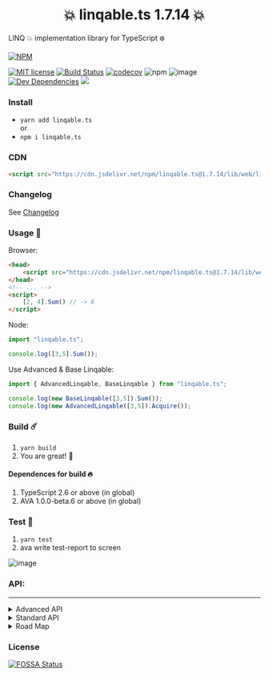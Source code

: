 <h1 style="text-align: center;" markdown="1">💥 linqable.ts 1.7.14 💥</h1>    
LINQ 💥 implementation library for TypeScript ❄️

[![NPM](https://nodei.co/npm/linqable.ts.png?downloads=true&downloadRank=true&stars=true)](https://nodei.co/npm/linqable.ts/)       

[![MIT license](http://img.shields.io/badge/license-MIT-brightgreen.svg)](http://opensource.org/licenses/MIT)
[![Build Status](https://travis-ci.org/0xF6/linqable.ts.svg?branch=master)](https://travis-ci.org/0xF6/linqable.ts)
[![codecov](https://codecov.io/gh/0xF6/linqable.ts/branch/master/graph/badge.svg)](https://codecov.io/gh/0xF6/linqable.ts) 
![npm](https://img.shields.io/npm/dt/linqable.ts.svg)
![image](https://david-dm.org/0xF6/linqable.ts.svg)
[![Dev Dependencies](https://img.shields.io/david/dev/0xF6/linqable.ts.svg)](https://david-dm.org/0xF6/linqable.ts?type=dev)
[![](https://data.jsdelivr.com/v1/package/npm/linqable.ts/badge)](https://www.jsdelivr.com/package/npm/linqable.ts)


### Install
- `yarn add linqable.ts`    
or  
- `npm i linqable.ts`   

### CDN

```html
<script src="https://cdn.jsdelivr.net/npm/linqable.ts@1.7.14/lib/web/linq.min.js"></script>
```

### Changelog
See [Changelog](changelog.md)

### Usage 🌱
Browser:
```html
<head>
    <script src="https://cdn.jsdelivr.net/npm/linqable.ts@1.7.14/lib/web/linq.min.js"></script>
</head>
<!-- ... -->
<script>
    [2, 4].Sum() // -> 6
</script>
```

Node:   
```TypeScript
import "linqable.ts";

console.log([3,5].Sum());
```

Use Advanced & Base Linqable:
    
```TypeScript
import { AdvancedLinqable, BaseLinqable } from "linqable.ts";

console.log(new BaseLinqable([3,5]).Sum());
console.log(new AdvancedLinqable([3,5]).Acquire());
```

### Build ☄️
1. `yarn build`
2. You are great! 💫

#### Dependences for build 🔥
1. TypeScript 2.6 or above (in global)
2. AVA 1.0.0-beta.6 or above (in global)

### Test 🍒
1. `yarn test`
2. ava write test-report to screen

![image](https://user-images.githubusercontent.com/13326808/42382885-4082cc80-813e-11e8-9be5-22781839d4ae.png)



### API:
<hr/>   

<details>
<summary>Advanced API</summary>     
    
**Advanced API**

#### Transpose  
Transposes the rows of a sequence into columns.

```TypeScript
let array = [
    [
        "Nola", "Myse"
    ],
    [
        "Ruq"
    ],
    [
        "Dufna",
        "Nygglatho",
        "Kumesh"
    ]
];

/* ... */

array.Transpose();
// result ->
    [
      [
        'Nola',
        'Ruq',
        'Dufna',
      ],
      [
        'Myse',
        'Nygglatho',
      ],
      [
        'Kumesh',
      ],
    ]
```


#### Evaluate  
Returns a sequence containing the values resulting from invoking (in order) each function in the source sequence of functions.

```TypeScript
let array = [() => "Chtholly", () => "Ithea", () => 1 + 1, () => !true]

/* ... */

array.Evaluate(); // => ["Chtholly", "Ithea", 2, false]
```

#### Acquire
Ensures that a source sequence of objects are all acquired successfully. 
If the acquisition of any one fails then those successfully acquired till that point are delete

```TypeScript
let array = [{name: "Chtholly Nola", age: 17}, { name: "Ithea Myse", age: 18 }]

/* ... */

array.Acquire(); // => success // => [{name: "Chtholly Nola", age: 17}, { name: "Ithea Myse", age: 18 }]
array.Acquire(); // => fail // => [] // => throw
```

#### Consume
Completely consumes the given sequence. 
This method uses immediate execution, and doesn't store any data during execution

```TypeScript
let array = [{name: "Chtholly Nola", age: 17}, { name: "Ithea Myse", age: 18 }]

/* ... */

array.Comsume();
```

#### Batch
Batches the source sequence into sized buckets.

```TypeScript
let array = [{name: "Chtholly Nola"}, 
             {name: "Nephren Ruq"}, 
             {name: "Almaria Dufna"}, 
             {name: "Ithea Myse"}]

/* ... */

array.Batch(2); // => [[{name: "Chtholly Nola"}, {name: "Nephren Ruq"}],[{name: "Almaria Dufna"}, {name: "Ithea Myse"}]]
// Returns an array with 2 arrays 😏
```

#### MaxBy
Returns the maxima (maximal elements) of the given sequence, based on the given projection. 
```TypeScript
let array = [{name: "Chtholly Nola", age: 17}, { name: "Ithea Myse", age: 18 }]

/* ... */

array.MaxBy(x => x.age) // => { name: "Ithea Myse", age: 18 }
```

#### MinBy
Returns the minima (minimal elements) of the given sequence, based on the given projection. 
```TypeScript
let array = [{name: "Chtholly Nola", age: 17}, { name: "Ithea Myse", age: 18 }]

/* ... */

array.MinBy(x => x.age) // => {name: "Chtholly Nola", age: 17}
```

#### Exclude
Excludes elements from a sequence starting at a given index
```TypeScript
let array = ["CO2", "Ir2O", "C2O3", "NH3", "C2H6", "H2C03"]

/* ... */

array.Exclude(1, 2) // -> ["CO2", "NH3", "C2H6", "H2C03"]
```

#### Flatten
Flattens a sequence containing arbitrarily-nested sequences.
```TypeScript
let array = ["CO2", ["C2O3", ["NH3", 127.4], 241, "H2C03"]

/* ... */

array.Flatten() // -> ["CO2", "C2O3", "NH3", 127.4, 241, "H2C03"]
```


#### Pairwise
Returns a sequence resulting from applying a function to each element in the source sequence and its predecessor, with the exception of the first element which is only returned as the predecessor of the second element
```TypeScript
let array = ["atom", "core", "neutron"];

/* ... */

array.Pairwise((x, y) => `${x} contains ${y}`) // -> ["atom contains core", "core contains neutron"]
```

#### Pipe
Executes the given action on each element in the source sequence and yields it
```TypeScript
let array = [{name: 'neutron', lifetime: 880}, {name: "proton", lifetime: Infinity}]

/* ... */

array.Pipe(x => x.lifetime++);
array.Where(x => x.name == "neutron").lifetime // -> 881
```

#### Lag
Produces a projection of a sequence by evaluating pairs of elements separated by a negative offset.
```TypeScript
let array = [0, 1, 2, 3, 4];

/* ... */

array.Lag(/*step*/2, /*defaultValue*/0, (a, b) => { return { A: a, B: b}; })
//returned -> [{"A":0,"B":0},{"A":1,"B":0},{"A":2,"B":0},{"A":3,"B":1},{"A":4,"B":2}]
```


</details>

<details>
<summary>Standard API</summary> 
    
**Standard API**


#### [First]OrDefault
Returns the first element of a sequence.   (Predicate Support)
```TypeScript
let array = [{formula: "CeO2", MolarMass: 172.115 }, {formula: "O", MolarMass: 15.999 }];

/* ... */

array.First() // => {formula: "CeO2", MolarMass: 172.115 }

let defaultValue = {formula: "H", MollarMass: 14.1 }
[].FirstOrDefault(null, defaultValue) // => {formula: "H", MollarMass: 14.1 }
```

#### [Last]OrDefault
Returns the last element of a sequence. (Predicate Support)
```TypeScript
let array = [{formula: "CeO2", MolarMass: 172.115 }, {formula: "O", MolarMass: 15.999 }];

/* ... */

array.Last() // =>  {formula: "O", MolarMass: 15.999 }

let defaultValue = {formula: "H", MollarMass: 14.1 }
[].LastOrDefault(null, defaultValue) // => {formula: "H", MollarMass: 14.1 }
```

#### Select
Projects each element of a sequence into a new form.  
```TypeScript
let array = [{name: "Chtholly Nola", age: 17}, { name: "Nephren Ruq", age: 17}]

/* ... */

array.Select(x => x.name.split(' ').First()) // => [{name: "Chtholly"}, {"Nephren"}]
```


#### Where
Filters a sequence of values based on a predicate.
```TypeScript
let array = [{name: "Chtholly Nola", age: 17}, 
             {name: "Nephren Ruq", age: 17}, 
             {name: "Almaria Dufna", age: 19}, 
             {name: "Ithea Myse", age: 18}]

/* ... */
// where adult only 🙈
array.Where(x => x.age >= 18) // => [ {name: "Almaria Dufna", age: 19}, {name: "Ithea Myse", age: 18}]
```


#### Any
Determines whether any element of a sequence exists or satisfies a condition.     
```TypeScript
let array = [{name: "Chtholly Nola", IsDead: true}, 
             {name: "Nephren Ruq", IsDead: false}, 
             {name: "Almaria Dufna", IsDead: true}, 
             {name: "Ithea Myse", IsDead: true}]
/* ... */


array.Any(x => x.IsDead) // => true
array.Where(x => !x.IsDead).Any(x => x.IsDead) // => false
```

#### All
Determines whether all elements of a sequence satisfy a condition.
```TypeScript
let array = [{name: "Chtholly Nola", IsDead: true}, 
             {name: "Nephren Ruq", IsDead: false}, 
             {name: "Almaria Dufna", IsDead: true}, 
             {name: "Ithea Myse", IsDead: true}]
/* ... */


array.All(x => x.IsDead) // => false
array.Where(x => x.IsDead).All(x => x.IsDead) // => true
```

#### Sum
Computes the sum of the sequence of Decimal values that are obtained by invoking a transform function on each element of the input sequence.  
```TypeScript
let array1 = [1, 2, 3];
let array2 = [{num: 15}, {num: 10}];

/* ... */

array1.Sum() // => 6
array2.Sum(x => x.num) // => 25
```


#### IsEmpty
Gets a value indicating whether this array contains no elemets.   
```TypeScript
let array1 = [];
let array2 = ["Cobalt","Mithril"];

/* ... */

array1.IsEmpty() // => true
array2.IsEmpty() // => false
```

#### Min
Invokes a transform function on each element of a sequence and returns the minimum number value.  
```TypeScript
let array = [{name: "Chtholly Nola", age: 17}, { name: "Ithea Myse", age: 18 }]

/* ... */

array.Min(x => x.age) // => 17
```

#### Max
Invokes a transform function on each element of a sequence and returns the maximum number value.
```TypeScript
let array = [{name: "Chtholly Nola", age: 17}, { name: "Ithea Myse", age: 18 }]

/* ... */

array.Max(x => x.age) // => 18
```

#### Take 
Returns a specified number of contiguous elements from the start of a sequence.   
```TypeScript
let array = ["Cobalt","Mithril","Adamantium"];

/* ... */

array.Take(2) // => ["Cobalt","Mithril"]
```


#### OrderBy
Sorts the elements of a sequence in a particular direction (ascending, descending) according to a key.
```TypeScript
let array = [4, 2, 7, 3, 0, 6];

/* ... */

array.OrderBy(); // => [0, 2, 3, 4, 6, 7];
```
Supports primitives, including Date.  
To compare other objects, 
you need to implement interface IComparer (TypeScript)    
or implement function [`Compare(y) : number`]    

As well support Descending.


#### Reverse
Inverts the order of the elements in a sequence.  
```TypeScript
let array = [{name: "Chtholly Nola"}, 
             {name: "Nephren Ruq"}, 
             {name: "Almaria Dufna"}, 
             {name: "Ithea Myse"}]
/* ... */

array.Reverse() // => [{name: "Ithea Myse"},{name: "Almaria Dufna"},{name: "Nephren Ruq"},{name: "Chtholly Nola"}]
```

#### Distinct
Returns distinct elements from a sequence by using the default equality comparer to compare values.
```TypeScript
let array1 = ["Alkaloid", "Protein", "Chlorophyll", "Alkaloid"];

/* ... */

array1.Distinct() // => ["Alkaloid", "Protein", "Chlorophyll"]
```

#### Union
Produces the set union of two sequences.
```TypeScript
let array1 = ["Alkaloid", "Protein", "Chlorophyll", "Alkaloid"];
let array2 = ["Uranium", "Iridium", "Iridium", "Plutonium"];

/* ... */

array1.Union(array2) // => ["Alkaloid", "Protein", "Chlorophyll", "Uranium", "Iridium", "Plutonium"]
```

#### Zip
Applies a specified function to the corresponding elements of two sequences, producing a sequence of the results.
```TypeScript
let woman = [ "Chtholly", "Nephren" ];
let man   = [ "Willem", "Willem" ];
woman.Zip(man, (w, m) => `${w} love ${m}`) // => ["Chtholly love Willem", "Nephren love Willem"]
```

#### Single[OrDefault]
Returns the only element of a sequence, and throws an exception if there is not exactly one element in the sequence.
```TypeScript
let array = [{synthesis: "Nuclear"}, {synthesis: "Thermonuclear"}]

array.Single() // => Throw Error

/* ... */

array.SingleOrDefault({synthesis: "none"}) // => return default value // => {synthesis: "none"}

/* ... */

array = [{synthesis: "Nuclear"}];

/* ... */

array.Single() // => {synthesis: "Nuclear"}
```
  
</details>

<details>
<summary>Road Map</summary> 
    
### RoadMap
#### Standard: 
- [x] First
- [x] FirstOrDefault
- [x] Last
- [x] LastOrDefault
- [x] Select
- [x] SelectMany
- [x] Where
- [x] Any
- [x] All
- [x] Sum
- [x] Take
- [ ] TakeWhile
- [x] Min & Max
- [x] MinBy & MaxBy
- [x] IsDefault
- [x] OrderBy
- [ ] Range
- [x] Reverse
- [x] Single
- [x] SingleOrDefault
- [ ] SkipWhile 
- [x] ThenBy
- [x] ThenByDescending
- [x] ToArray
- [x] Union
- [x] Zip
- [x] Aggregate
- [x] Count
- [ ] Average
- [ ] Append
- [x] Contains
- [x] DefaultIfEmpty
- [x] Distinct
- [x] Except
- [ ] GroupBy
- [ ] GroupJoin
- [ ] Join
#### Advanced:
- [x] Acquire
- [ ] AggregateRight
- [ ] Assert
- [ ] AssertCount
- [x] AtLeast
- [x] AtMost
- [ ] ~~Backsert~~
- [x] Batch
- [ ] ~~Cartesian~~
- [ ] Choose (Deferred typescript 3)
- [ ] Concat
- [x] Consume
- [ ] CountBetween & CountBy & CountDown & CompareCount
- [ ] EndsWith
- [ ] EquiZip
- [ ] DistinctBy
- [ ] Exactly
- [ ] ExceptBy
- [x] Exclude
- [x] Evaluate
- [ ] ~~FallbackIfEmpty~~
- [ ] FillBackward & FillForward
- [x] Flatten
- [ ] ~~Fold~~
- [ ] FullGroupJoin
- [ ] FullJoin
- [ ] Generate & GenerateByIndex
- [ ] GroupAdjacent
- [ ] Index
- [ ] Insert
- [ ] Interleave
- [x] Lag
- [ ] Lead
- [ ] LeftJoin
- [x] Move
- [ ] OrderedMerge
- [ ] Pad & PadStart
- [x] Pairwise
- [ ] PartialSort & PartialSortBy
- [ ] Partition
- [ ] Permutations
- [x] Pipe
- [ ] Prepend
- [ ] ~~PreScan~~
- [ ] Random & RandomDouble & RandomSubset
- [ ] ~~Rank & RankBy~~
- [ ] Repeat
- [ ] RightJoin
- [ ] RunLengthEncode
- [ ] Scan & ScanRight
- [ ] Segment
- [ ] ~~Sequence~~
- [ ] Shuffle
- [ ] SkipLast & SkipUntil
- [ ] Slice
- [ ] SortedMerge
- [ ] Split
- [ ] StartsWith
- [ ] Subsets
- [ ] TagFirstLast
- [ ] ~~Transpose~~
- [ ] TakeEvery & TakeLast & TakeUntil
- [ ] ~~ZipLongest & ZipShortest~~

</details>  

### License

[![FOSSA Status](https://app.fossa.io/api/projects/git%2Bgithub.com%2F0xF6%2Flinq.ts.svg?type=large)](https://app.fossa.io/projects/git%2Bgithub.com%2F0xF6%2Flinq.ts?ref=badge_large)
